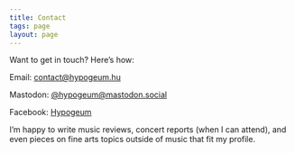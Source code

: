 ```yaml
---
title: Contact
tags: page
layout: page
---
```


<p>Want to get in touch? Here’s how:</p>
<p>Email: <a href="mailto:contact@hypogeum.hu">contact@hypogeum.hu</a></p>
<p>Mastodon: <a href="https://mastodon.social/@hypogeum">@hypogeum@mastodon.social</a></p>
<p>Facebook: <a href="https://www.facebook.com/groups/hypogeum.hu/">Hypogeum</a></p>

<p>I’m happy to write music reviews, concert reports (when I can attend), and even pieces on fine arts topics outside of music that fit my profile.</p>